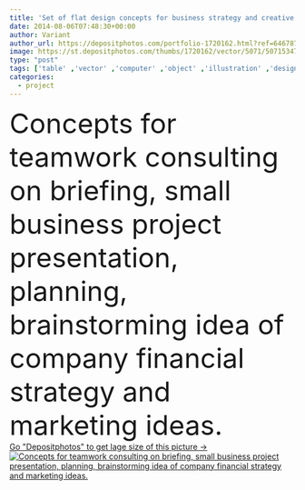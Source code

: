 ```yaml
---
title: 'Set of flat design concepts for business strategy and creative process'
date: 2014-08-06T07:48:30+00:00
author: Variant
author_url: https://depositphotos.com/portfolio-1720162.html?ref=64678756
image: https://st.depositphotos.com/thumbs/1720162/vector/5071/50715347/api_thumb_450.jpg?forcejpeg=true
type: "post"
tags: ['table' ,'vector' ,'computer' ,'object' ,'illustration' ,'design' ,'set' ,'photography' ,'small' ,'business' ,'concepts' ,'financial' ,'person' ,'sign' ,'ideas' ,'people' ,'abstract' ,'technology' ,'picture' ,'beginning' ,'banner' ,'easter' ,'symbol' ,'elements' ,'creative' ,'concept' ,'idea' ,'icon' ,'corporate' ,'office' ,'service' ,'button' ,'call' ,'fingers' ,'mobile' ,'digital' ,'support' ,'services' ,'with' ,'desktop' ,'flat' ,'development' ,'work' ,'internet' ,'document' ,'planning' ,'seminar' ,'Presentation' ,'web' ,'project' ]
categories: 
  - project
---
```

<div aling="center">
            <font size="60"> Concepts for teamwork consulting on briefing, small business project presentation, planning, brainstorming idea of company financial strategy and marketing ideas.</font>   
</div>
<div>
    <a href='https://st.depositphotos.com/thumbs/1720162/vector/5071/50715347/api_thumb_450.jpg?forcejpeg=true?ref=64678756' target=_blank > Go "Depositphotos" to get lage size of this picture ->
        <img href='https://st.depositphotos.com/thumbs/1720162/vector/5071/50715347/api_thumb_450.jpg?forcejpeg=true?ref=64678756' src='https://st.depositphotos.com/1720162/5071/v/950/depositphotos_50715347-stock-illustration-set-of-flat-design-concepts.jpg?forcejpeg=true' alt='Concepts for teamwork consulting on briefing, small business project presentation, planning, brainstorming idea of company financial strategy and marketing ideas.' >
    </a>
</div>

